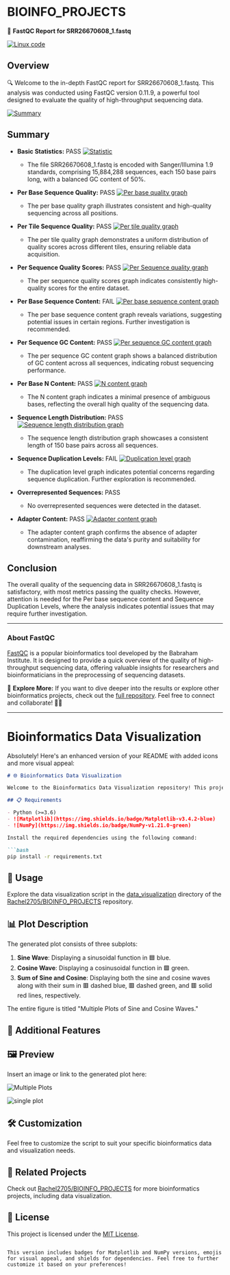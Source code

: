 # BIOINFO_PROJECTS

🧬 **FastQC Report for SRR26670608_1.fastq**

[![Linux code](https://github.com/Rachel2705/BIOINFO_PROJECTS/blob/main/fastq_report/LINUX%20CODE.PNG)](https://github.com/Rachel2705/BIOINFO_PROJECTS/blob/main/fastq_report/LINUX%20CODE.PNG)

## Overview

🔍 Welcome to the in-depth FastQC report for SRR26670608_1.fastq. This analysis was conducted using FastQC version 0.11.9, a powerful tool designed to evaluate the quality of high-throughput sequencing data.

[![Summary](https://github.com/Rachel2705/BIOINFO_PROJECTS/blob/main/fastq_report/fastqc%20Report.PNG)](https://github.com/Rachel2705/BIOINFO_PROJECTS/blob/main/summary.PNG)

## Summary

- **Basic Statistics:** PASS [![Statistic](https://github.com/Rachel2705/BIOINFO_PROJECTS/blob/main/statistics.PNG)](https://github.com/Rachel2705/BIOINFO_PROJECTS/blob/main/statistics.PNG)
  - The file SRR26670608_1.fastq is encoded with Sanger/Illumina 1.9 standards, comprising 15,884,288 sequences, each 150 base pairs long, with a balanced GC content of 50%.

- **Per Base Sequence Quality:** PASS [![Per base quality graph](https://github.com/Rachel2705/BIOINFO_PROJECTS/blob/main/fastq_report/2.PNG)](https://github.com/Rachel2705/BIOINFO_PROJECTS/blob/main/fastq_report/2.PNG)
  - The per base quality graph illustrates consistent and high-quality sequencing across all positions.

- **Per Tile Sequence Quality:** PASS [![Per tile quality graph](https://github.com/Rachel2705/BIOINFO_PROJECTS/blob/main/fastq_report/per%20tile%20sequence%20quality.PNG)](https://github.com/Rachel2705/BIOINFO_PROJECTS/blob/main/fastq_report/per%20tile%20sequence%20quality.PNG)
  - The per tile quality graph demonstrates a uniform distribution of quality scores across different tiles, ensuring reliable data acquisition.

- **Per Sequence Quality Scores:** PASS [![Per Sequence quality graph](https://github.com/Rachel2705/BIOINFO_PROJECTS/blob/main/fastq_report/per%20sequence%20quality%20scores.PNG)](https://github.com/Rachel2705/BIOINFO_PROJECTS/blob/main/fastq_report/per%20sequence%20quality%20scores.PNG)
  - The per sequence quality scores graph indicates consistently high-quality scores for the entire dataset.

- **Per Base Sequence Content:** FAIL [![Per base sequence content graph](https://github.com/Rachel2705/BIOINFO_PROJECTS/blob/main/fastq_report/per%20base%20sequence%20content.PNG)](https://github.com/Rachel2705/BIOINFO_PROJECTS/blob/main/fastq_report/per%20base%20sequence%20content.PNG)
  - The per base sequence content graph reveals variations, suggesting potential issues in certain regions. Further investigation is recommended.

- **Per Sequence GC Content:** PASS [![Per sequence GC content graph](https://github.com/Rachel2705/BIOINFO_PROJECTS/blob/main/fastq_report/per%20sequences%20GC%20content.PNG)](https://github.com/Rachel2705/BIOINFO_PROJECTS/blob/main/fastq_report/per%20sequences%20GC%20content.PNG)
  - The per sequence GC content graph shows a balanced distribution of GC content across all sequences, indicating robust sequencing performance.

- **Per Base N Content:** PASS [![N content graph](https://github.com/Rachel2705/BIOINFO_PROJECTS/blob/main/fastq_report/per%20base%20N.PNG)](https://github.com/Rachel2705/BIOINFO_PROJECTS/blob/main/fastq_report/per%20base%20N.PNG)
  - The N content graph indicates a minimal presence of ambiguous bases, reflecting the overall high quality of the sequencing data.

- **Sequence Length Distribution:** PASS [![Sequence length distribution graph](https://github.com/Rachel2705/BIOINFO_PROJECTS/blob/main/sequence%20Length%20Distribution.PNG)](https://github.com/Rachel2705/BIOINFO_PROJECTS/blob/main/sequence%20Length%20Distribution.PNG)
  - The sequence length distribution graph showcases a consistent length of 150 base pairs across all sequences.

- **Sequence Duplication Levels:** FAIL [![Duplication level graph](https://github.com/Rachel2705/BIOINFO_PROJECTS/blob/main/sequence%20duplication%20levels.PNG)](https://github.com/Rachel2705/BIOINFO_PROJECTS/blob/main/sequence%20duplication%20levels.PNG)
  - The duplication level graph indicates potential concerns regarding sequence duplication. Further exploration is recommended.

- **Overrepresented Sequences:** PASS 
  - No overrepresented sequences were detected in the dataset.

- **Adapter Content:** PASS [![Adapter content graph](https://github.com/Rachel2705/BIOINFO_PROJECTS/blob/main/fastq_report/adapter%20content.PNG)](https://github.com/Rachel2705/BIOINFO_PROJECTS/blob/main/fastq_report/adapter%20content.PNG)
  - The adapter content graph confirms the absence of adapter contamination, reaffirming the data's purity and suitability for downstream analyses.

## Conclusion

The overall quality of the sequencing data in SRR26670608_1.fastq is satisfactory, with most metrics passing the quality checks. However, attention is needed for the Per base sequence content and Sequence Duplication Levels, where the analysis indicates potential issues that may require further investigation.

---

### About FastQC

[FastQC](https://www.bioinformatics.babraham.ac.uk/projects/fastqc/) is a popular bioinformatics tool developed by the Babraham Institute. It is designed to provide a quick overview of the quality of high-throughput sequencing data, offering valuable insights for researchers and bioinformaticians in the preprocessing of sequencing datasets.

🚀 **Explore More:** If you want to dive deeper into the results or explore other bioinformatics projects, check out the [full repository](https://github.com/Rachel2705/BIOINFO_PROJECTS). Feel free to connect and collaborate! 🧑‍💻

---

# Bioinformatics Data Visualization

Absolutely! Here's an enhanced version of your README with added icons and more visual appeal:

```markdown
# 🌐 Bioinformatics Data Visualization

Welcome to the Bioinformatics Data Visualization repository! This project involves creating an intriguing data visualization of combined sine and cosine waves using Matplotlib. The generated plot showcases three subplots, each depicting different aspects of the data.

## 📋 Requirements

- Python (>=3.6)
- ![Matplotlib](https://img.shields.io/badge/Matplotlib-v3.4.2-blue)
- ![NumPy](https://img.shields.io/badge/NumPy-v1.21.0-green)

Install the required dependencies using the following command:

```bash
pip install -r requirements.txt
```

## 🚀 Usage

Explore the data visualization script in the [data_visualization](https://github.com/Rachel2705/BIOINFO_PROJECTS/tree/main/data_visualization) directory of the [Rachel2705/BIOINFO_PROJECTS](https://github.com/Rachel2705/BIOINFO_PROJECTS) repository.

## 📊 Plot Description

The generated plot consists of three subplots:

1. **Sine Wave**: Displaying a sinusoidal function in 🟦 blue.
2. **Cosine Wave**: Displaying a cosinusoidal function in 🟩 green.
3. **Sum of Sine and Cosine**: Displaying both the sine and cosine waves along with their sum in 🟥 dashed blue, 🟥 dashed green, and 🟥 solid red lines, respectively.

The entire figure is titled "Multiple Plots of Sine and Cosine Waves."

## 🌈 Additional Features

## 🖼️ Preview

Insert an image or link to the generated plot here:

![Multiple Plots](https://github.com/Rachel2705/BIOINFO_PROJECTS/blob/main/data_visualization/multiple_plot.png)

![single plot](https://github.com/Rachel2705/BIOINFO_PROJECTS/blob/main/data_visualization/plot.png)

## 🛠️ Customization

Feel free to customize the script to suit your specific bioinformatics data and visualization needs.

## 🔗 Related Projects

Check out [Rachel2705/BIOINFO_PROJECTS](https://github.com/Rachel2705/BIOINFO_PROJECTS) for more bioinformatics projects, including data visualization.

## 📄 License

This project is licensed under the [MIT License](LICENSE).
```

This version includes badges for Matplotlib and NumPy versions, emojis for visual appeal, and shields for dependencies. Feel free to further customize it based on your preferences!
